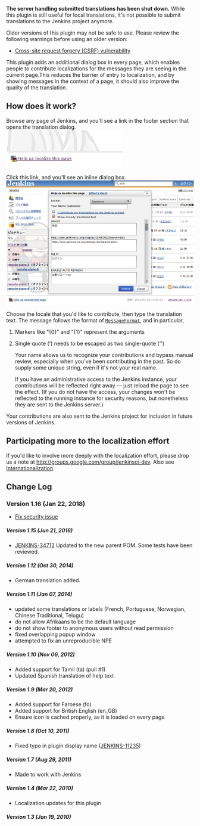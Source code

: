 **The server handling submitted translations has been shut down.** While
this plugin is still useful for local translations, it's not possible to
submit translations to the Jenkins project anymore.

Older versions of this plugin may not be safe to use. Please review the
following warnings before using an older version:

-   [Cross-site request forgery (CSRF)
    vulnerability](https://jenkins.io/security/advisory/2018-01-22/)

This plugin adds an additional dialog box in every page, which enables
people to contribute localizations for the messages they are seeing in
the current page.This reduces the barrier of entry to localization, and
by showing messages in the context of a page, it should also improve the
quality of the translation.

## How does it work?

Browse any page of Jenkins, and you'll see a link in the footer section
that opens the translation dialog.  
![](docs/images/l10n-link.png)

Click this link, and you'll see an inline dialog box.  
![](docs/images/l10n-dialog.png)

Choose the locale that you'd like to contribute, then type the
translation text. The message follows the format of
[`MessageFormat`](http://java.sun.com/j2se/1.4.2/docs/api/java/text/MessageFormat.html),
and in particular,

1.  Markers like "{0}" and "{1}" represent the arguments
2.  Single quote (') needs to be escaped as two single-quote ('')

    Your name allows us to recognize your contributions and bypass
    manual review, especially when you've been contributing in the past.
    So do supply some unique string, even if it's not your real name.

    If you have an administrative access to the Jenkins instance, your
    contributions will be reflected right away — just reload the page to
    see the effect. (If you do not have the access, your changes won't
    be reflected to the running instance for security reasons, but
    nonetheless they are sent to the Jenkins server.)

Your contributions are also sent to the Jenkins project for inclusion in
future versions of Jenkins.

## Participating more to the localization effort

If you'd like to involve more deeply with the localization effort,
please drop us a note at <http://groups.google.com/group/jenkinsci-dev>.
Also see
[Internationalization](http://localhost:8085/display/JENKINS/Internationalization).

## Change Log

### Version 1.16 (Jan 22, 2018)

-   [Fix security
    issue](https://jenkins.io/security/advisory/2018-01-22/)

##### Version 1.15 (Jun 21, 2016)

-   [JENKINS-34713](https://issues.jenkins-ci.org/browse/JENKINS-34713)
    Updated to the new parent POM. Some tests have been reviewed.

##### Version 1.12 (Oct 30, 2014)

-   German translation added.

##### Version 1.11 (Jan 07, 2014)

-   updated some translations or labels (French, Portuguese, Norwegian,
    Chinese Traditional, Telugu)
-   do not allow Afrikaans to be the default language
-   do not show footer to anonymous users without read permission
-   fixed overlapping popup window
-   attempted to fix an unreproducible NPE

##### Version 1.10 (Nov 06, 2012)

-   Added support for Tamil (ta) (pull \#1)
-   Updated Spanish translation of help text

##### Version 1.9 (Mar 20, 2012)

-   Added support for Faroese (fo)
-   Added support for British English (en\_GB)
-   Ensure icon is cached properly, as it is loaded on every page

##### Version 1.8 (Oct 10, 2011)

-   Fixed typo in plugin display name
    ([JENKINS-11235](https://issues.jenkins-ci.org/browse/JENKINS-11235))

##### Version 1.7 (Aug 29, 2011)

-   Made to work with Jenkins

##### Version 1.4 (Mar 22, 2010)

-   Localization updates for this plugin

##### Version 1.3 (Jan 19, 2010)
